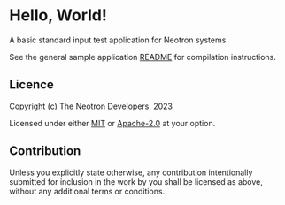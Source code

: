 # Hello, World!

A basic standard input test application for Neotron systems.

See the general sample application [README](../README.md) for compilation instructions.

## Licence

Copyright (c) The Neotron Developers, 2023

Licensed under either [MIT](../../LICENSE-MIT) or [Apache-2.0](../../LICENSE-APACHE) at
your option.

## Contribution

Unless you explicitly state otherwise, any contribution intentionally submitted
for inclusion in the work by you shall be licensed as above, without any
additional terms or conditions.
